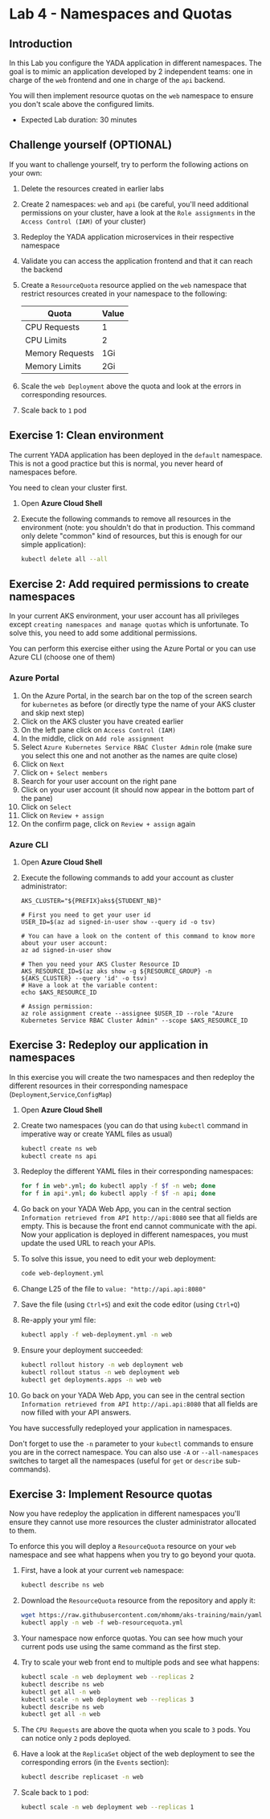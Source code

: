 # Lab 4 - Namespaces and Quotas

## Introduction

In this Lab you configure the YADA application in different namespaces. The goal is to mimic an application developed by 2 independent teams: one in charge of the `web` frontend and one in charge of the `api` backend.

You will then implement resource quotas on the `web` namespace to ensure you don't scale above the configured limits.

* Expected Lab duration: 30 minutes

## Challenge yourself (OPTIONAL)

If you want to challenge yourself, try to perform the following actions on your own:

1. Delete the resources created in earlier labs
2. Create 2 namespaces: `web` and `api` (be careful, you'll need additional permissions on your cluster, have a look at the `Role assignments` in the `Access Control (IAM)` of your cluster)
3. Redeploy the YADA application microservices in their respective namespace
4. Validate you can access the application frontend and that it can reach the backend
5. Create a `ResourceQuota` resource applied on the `web` namespace that restrict resources created in your namespace to the following:

   | Quota           | Value |
   |-----------------|-------|
   | CPU Requests    | 1     |
   | CPU Limits      | 2     |
   | Memory Requests | 1Gi   |
   | Memory Limits   | 2Gi   |

6. Scale the `web Deployment` above the quota and look at the errors in corresponding resources.
7. Scale back to `1` pod

## Exercise 1: Clean environment

The current YADA application has been deployed in the `default` namespace. This is not a good practice but this is normal, you never heard of namespaces before.

You need to clean your cluster first.

1. Open **Azure Cloud Shell**
2. Execute the following commands to remove all resources in the environment (note: you shouldn't do that in production. This command only delete "common" kind of resources, but this is enough for our simple application):

   ```sh
   kubectl delete all --all
   ```

## Exercise 2: Add required permissions to create namespaces

In your current AKS environment, your user account has all privileges except `creating namespaces and manage quotas` which is unfortunate. To solve this, you need to add some additional permissions.

You can perform this exercise either using the Azure Portal or you can use Azure CLI (choose one of them)

### Azure Portal

1. On the Azure Portal, in the search bar on the top of the screen search for `kubernetes` as before (or directly type the name of your AKS cluster and skip next step)
2. Click on the AKS cluster you have created earlier
3. On the left pane click on `Access Control (IAM)`
4. In the middle, click on `Add role assignment`
5. Select `Azure Kubernetes Service RBAC Cluster Admin` role (make sure you select this one and not another as the names are quite close)
6. Click on `Next`
7. Click on `+ Select members`
8. Search for your user account on the right pane
9. Click on your user account (it should now appear in the bottom part of the pane)
10. Click on `Select`
11. Click on `Review + assign`
12. On the confirm page, click on `Review + assign` again

### Azure CLI

1. Open **Azure Cloud Shell**
2. Execute the following commands to add your account as cluster administrator:

   ```azcli
   AKS_CLUSTER="${PREFIX}aks${STUDENT_NB}"

   # First you need to get your user id
   USER_ID=$(az ad signed-in-user show --query id -o tsv)
   
   # You can have a look on the content of this command to know more about your user account:
   az ad signed-in-user show

   # Then you need your AKS Cluster Resource ID
   AKS_RESOURCE_ID=$(az aks show -g ${RESOURCE_GROUP} -n ${AKS_CLUSTER} --query 'id' -o tsv)
   # Have a look at the variable content:
   echo $AKS_RESOURCE_ID

   # Assign permission:
   az role assignment create --assignee $USER_ID --role "Azure Kubernetes Service RBAC Cluster Admin" --scope $AKS_RESOURCE_ID
   ```

## Exercise 3: Redeploy our application in namespaces

In this exercise you will create the two namespaces and then redeploy the different resources in their corresponding namespace (`Deployment`,`Service`,`ConfigMap`)

1. Open **Azure Cloud Shell**
2. Create two namespaces (you can do that using `kubectl` command in imperative way or create YAML files as usual)

   ```sh
   kubectl create ns web
   kubectl create ns api
   ```

3. Redeploy the different YAML files in their corresponding namespaces:

   ```sh
   for f in web*.yml; do kubectl apply -f $f -n web; done
   for f in api*.yml; do kubectl apply -f $f -n api; done
   ```

4. Go back on your YADA Web App, you can in the central section `Information retrieved from API http://api:8080` see that all fields are empty. This is because the front end cannot communicate with the api. Now your application is deployed in different namespaces, you must update the used URL to reach your APIs.
5. To solve this issue, you need to edit your web deployment:

   ```sh
   code web-deployment.yml
   ```

6. Change L25 of the file to `value: "http://api.api:8080"`
7. Save the file (using `Ctrl+S`) and exit the code editor (using `Ctrl+Q`)
8. Re-apply your yml file:

   ```sh
   kubectl apply -f web-deployment.yml -n web
   ```

9. Ensure your deployment succeeded:

   ```sh
   kubectl rollout history -n web deployment web
   kubectl rollout status -n web deployment web
   kubectl get deployments.apps -n web web
   ```

10. Go back on your YADA Web App, you can see in the central section `Information retrieved from API http://api.api:8080` that all fields are now filled with your API answers.

You have successfully redeployed your application in namespaces.

Don't forget to use the `-n` parameter to your `kubectl` commands to ensure you are in the correct namespace. You can also use `-A` or `--all-namespaces` switches to target all the namespaces (useful for `get` or `describe` sub-commands).

## Exercise 3: Implement Resource quotas

Now you have redeploy the application in different namespaces you'll ensure they cannot use more resources the cluster administrator allocated to them.

To enforce this you will deploy a `ResourceQuota` resource on your `web` namespace and see what happens when you try to go beyond your quota.

1. First, have a look at your current `web` namespace:

   ```sh
   kubectl describe ns web
   ```

2. Download the `ResourceQuota` resource from the repository and apply it:

   ```sh
   wget https://raw.githubusercontent.com/mhomm/aks-training/main/yaml/lab4/web-resourcequota.yml
   kubectl apply -n web -f web-resourcequota.yml
   ```

3. Your namespace now enforce quotas. You can see how much your current pods use using the same command as the first step.
4. Try to scale your web front end to multiple pods and see what happens:

   ```sh
   kubectl scale -n web deployment web --replicas 2
   kubectl describe ns web
   kubectl get all -n web
   kubectl scale -n web deployment web --replicas 3
   kubectl describe ns web
   kubectl get all -n web
   ```

5. The `CPU Requests` are above the quota when you scale to `3` pods. You can notice only `2` pods deployed.
6. Have a look at the `ReplicaSet` object of the web deployment to see the corresponding errors (in the `Events` section):

   ```sh
   kubectl describe replicaset -n web
   ```

7. Scale back to `1` pod:

   ```sh
   kubectl scale -n web deployment web --replicas 1
   ```
